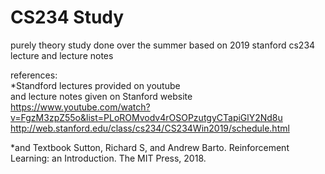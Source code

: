 # CS234 Study

purely theory study done over the summer
based on 2019 stanford cs234 lecture and lecture notes

references:  
*Standford lectures provided on youtube  
and lecture notes given on Stanford website  
https://www.youtube.com/watch?v=FgzM3zpZ55o&list=PLoROMvodv4rOSOPzutgyCTapiGlY2Nd8u  
http://web.stanford.edu/class/cs234/CS234Win2019/schedule.html  

*and Textbook
Sutton, Richard S, and Andrew Barto. Reinforcement Learning: an Introduction. The MIT Press, 2018. 
